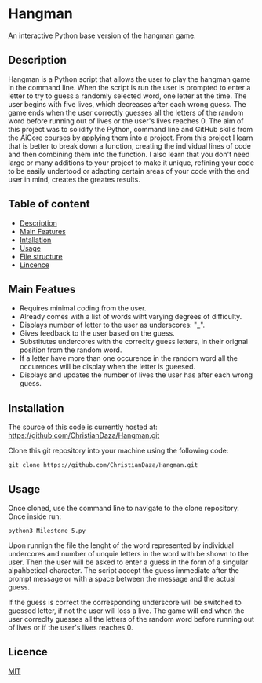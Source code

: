 # Hangman

An interactive Python base version of the hangman game.   

## Description

Hangman is a Python script that allows the user to play the hangman game in the command line. When the script is run the user is prompted to enter a letter to try to guess a randomly selected word, one letter at the time. The user begins with five lives, which decreases after each wrong guess. The game ends when the user correctly guesses all the letters of the random word before running out of lives or the user's lives reaches 0. The aim of this project was to solidify the Python, command line and GitHub skills from the AiCore courses by applying them into a project. From this project I learn that is better to break down a function, creating the individual lines of code and then combining them into the function. I also learn that you don't need large or many additions to your project to make it unique, refining your code to be easily undertood or adapting certain areas of your code with the end user in mind, creates the greates results.



## Table of content

- [Description](#Description)
- [Main Features](#Main_Features)
- [Intallation](#Intallation)
- [Usage](#Usage)
- [File structure](#File_structure)
- [Lincence](#Licence)

## Main Featues

- Requires minimal coding from the user.
- Already comes with a list of words wiht varying degrees of difficulty.
- Displays number of letter to the user as underscores: "_".
- Gives feedback to the user based on the guess.
- Substitutes undercores with the correclty guess letters, in their orignal position from the random word.
- If a letter have more than one occurence in the random word all the occurences will be display when the letter is gueesed.
- Displays and updates the number of lives the user has after each wrong guess.
    

## Installation

The source of this code is currently hosted at: https://github.com/ChristianDaza/Hangman.git

Clone this git repository into your machine using the following code:
```
git clone https://github.com/ChristianDaza/Hangman.git
```


## Usage

Once cloned, use the command line to navigate to the clone repository. Once inside run:
```
python3 Milestone_5.py
```
Upon runnign the file the lenght of the word represented by individual undercores and number of unquie letters in the word with be shown to the user. Then the user will be asked to enter a guess in the form of a singular alpahbetical character. The script accept the guess immediate after the prompt message or with a space between the message and the actual guess.

If the guess is correct the corresponding underscore will be switched to guessed letter, if not the user will loss a live. The game will end when the user correclty guesses all the letters of the random word before running out of lives or if the user's lives reaches 0.

## Licence
[MIT](https://github.com/ChristianDaza/Hangman/blob/main/LICENSE)

